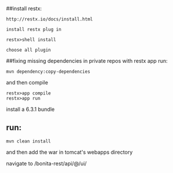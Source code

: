 ##install restx:

	http://restx.io/docs/install.html
	
	install restx plug in
	
	restx>shell install
	
	choose all plugin

##fixing missing dependencies in private repos with restx app run:

	mvn dependency:copy-dependencies
	
and then  compile

	restx>app compile
	restx>app run
	 
	
install a 6.3.1 bundle

## run:

	mvn clean install 

and then add the war in tomcat's webapps directory

navigate to /bonita-rest/api/@/ui/ 
 

